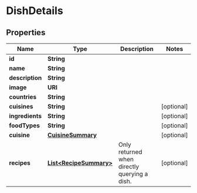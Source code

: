 

# DishDetails


## Properties

| Name | Type | Description | Notes |
|------------ | ------------- | ------------- | -------------|
|**id** | **String** |  |  |
|**name** | **String** |  |  |
|**description** | **String** |  |  |
|**image** | **URI** |  |  |
|**countries** | **String** |  |  |
|**cuisines** | **String** |  |  [optional] |
|**ingredients** | **String** |  |  [optional] |
|**foodTypes** | **String** |  |  [optional] |
|**cuisine** | [**CuisineSummary**](CuisineSummary.md) |  |  [optional] |
|**recipes** | [**List&lt;RecipeSummary&gt;**](RecipeSummary.md) | Only returned when directly querying a dish. |  [optional] |



